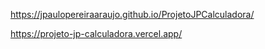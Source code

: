 https://jpaulopereiraaraujo.github.io/ProjetoJPCalculadora/

https://projeto-jp-calculadora.vercel.app/